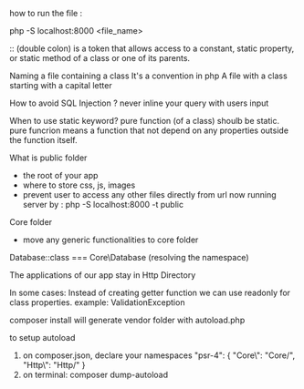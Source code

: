 how to run the file :

php -S localhost:8000 <file_name>

:: (double colon)
is a token that allows access to a constant, static property, or static method of a class or one of its parents.

Naming a file containing a class
It's a convention in php
A file with a class starting with a capital letter

How to avoid SQL Injection ?
never inline your query with users input

When to use static keyword?
pure function (of a class) shoulb be static.
pure funcrion means a function that not depend on any properties outside the function itself.

What is public folder

- the root of your app
- where to store css, js, images
- prevent user to access any other files directly from url
  now running server by : php -S localhost:8000 -t public

Core folder

- move any generic functionalities to core folder

Database::class === Core\Database
(resolving the namespace)

The applications of our app stay in Http Directory

In some cases:
Instead of creating getter function we can use readonly for class properties.
example: ValidationException

composer install will generate vendor folder with autoload.php

to setup autoload

1. on composer.json, declare your namespaces
   "psr-4": {
   "Core\\": "Core/",
   "Http\\": "Http/"
   }
2. on terminal: composer dump-autoload
